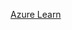 [Azure Learn](https://learn.microsoft.com/en-us/azure/architecture/reference-architectures/hybrid-networking/hub-spoke)